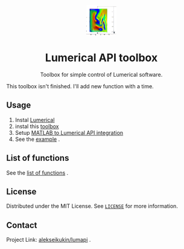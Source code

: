 <br />
<p align="center">
  <a href="https://github.com/alekseikukin/lumapi">
    <img src="images/logo.png" alt="Logo" width="80" height="80">
  </a>
  <h1 align="center">Lumerical API toolbox
</h1>
    <p align="center">
Toolbox for simple control of Lumerical software.
  
  This toolbox isn't finished. I'll add new function with a time.
  </p>
</p>

## Usage
1. Instal [Lumerical](https://www.lumerical.com/downloads/)
2. instal this [toolbox](https://github.com/alekseikukin/lumapi)
3. Setup [MATLAB to Lumerical API integration](https://optics.ansys.com/hc/en-us/articles/360026142074)
4. See the [example](example.m) .

## List of functions
See the [list of functions](list_of_functions.md) .

## License
Distributed under the MIT License. See [`LICENSE`](LICENSE) for more information.

## Contact
Project Link: [alekseikukin/lumapi](https://github.com/alekseikukin/lumapi) .

